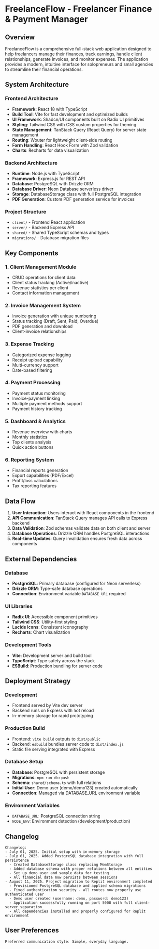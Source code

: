 # FreelanceFlow - Freelancer Finance & Payment Manager

## Overview

FreelanceFlow is a comprehensive full-stack web application designed to help freelancers manage their finances, track earnings, handle client relationships, generate invoices, and monitor expenses. The application provides a modern, intuitive interface for solopreneurs and small agencies to streamline their financial operations.

## System Architecture

### Frontend Architecture
- **Framework**: React 18 with TypeScript
- **Build Tool**: Vite for fast development and optimized builds
- **UI Framework**: Shadcn/UI components built on Radix UI primitives
- **Styling**: Tailwind CSS with CSS custom properties for theming
- **State Management**: TanStack Query (React Query) for server state management
- **Routing**: Wouter for lightweight client-side routing
- **Form Handling**: React Hook Form with Zod validation
- **Charts**: Recharts for data visualization

### Backend Architecture
- **Runtime**: Node.js with TypeScript
- **Framework**: Express.js for REST API
- **Database**: PostgreSQL with Drizzle ORM
- **Database Driver**: Neon Database serverless driver
- **Storage**: DatabaseStorage class with full PostgreSQL integration
- **PDF Generation**: Custom PDF generation service for invoices

### Project Structure
- `client/` - Frontend React application
- `server/` - Backend Express API
- `shared/` - Shared TypeScript schemas and types
- `migrations/` - Database migration files

## Key Components

### 1. Client Management Module
- CRUD operations for client data
- Client status tracking (Active/Inactive)
- Revenue statistics per client
- Contact information management

### 2. Invoice Management System
- Invoice generation with unique numbering
- Status tracking (Draft, Sent, Paid, Overdue)
- PDF generation and download
- Client-invoice relationships

### 3. Expense Tracking
- Categorized expense logging
- Receipt upload capability
- Multi-currency support
- Date-based filtering

### 4. Payment Processing
- Payment status monitoring
- Invoice-payment linking
- Multiple payment methods support
- Payment history tracking

### 5. Dashboard & Analytics
- Revenue overview with charts
- Monthly statistics
- Top clients analysis
- Quick action buttons

### 6. Reporting System
- Financial reports generation
- Export capabilities (PDF/Excel)
- Profit/loss calculations
- Tax reporting features

## Data Flow

1. **User Interaction**: Users interact with React components in the frontend
2. **API Communication**: TanStack Query manages API calls to Express backend
3. **Data Validation**: Zod schemas validate data on both client and server
4. **Database Operations**: Drizzle ORM handles PostgreSQL interactions
5. **Real-time Updates**: Query invalidation ensures fresh data across components

## External Dependencies

### Database
- **PostgreSQL**: Primary database (configured for Neon serverless)
- **Drizzle ORM**: Type-safe database operations
- **Connection**: Environment variable `DATABASE_URL` required

### UI Libraries
- **Radix UI**: Accessible component primitives
- **Tailwind CSS**: Utility-first styling
- **Lucide Icons**: Consistent iconography
- **Recharts**: Chart visualization

### Development Tools
- **Vite**: Development server and build tool
- **TypeScript**: Type safety across the stack
- **ESBuild**: Production bundling for server code

## Deployment Strategy

### Development
- Frontend served by Vite dev server
- Backend runs on Express with hot reload
- In-memory storage for rapid prototyping

### Production Build
- Frontend: `vite build` outputs to `dist/public`
- Backend: `esbuild` bundles server code to `dist/index.js`
- Static file serving integrated with Express

### Database Setup
- **Database**: PostgreSQL with persistent storage
- **Migrations**: `npm run db:push`
- **Schema**: `shared/schema.ts` with full relations
- **Initial User**: Demo user (demo/demo123) created automatically
- **Connection**: Managed via DATABASE_URL environment variable

### Environment Variables
- `DATABASE_URL`: PostgreSQL connection string
- `NODE_ENV`: Environment detection (development/production)

## Changelog

```
Changelog:
- July 01, 2025. Initial setup with in-memory storage
- July 01, 2025. Added PostgreSQL database integration with full persistence
  - Created DatabaseStorage class replacing MemStorage
  - Added database schema with proper relations between all entities
  - Set up demo user and sample data for testing
  - All financial data now persists between sessions
- August 11, 2025. Project migration to Replit environment completed
  - Provisioned PostgreSQL database and applied schema migrations
  - Fixed authentication security - all routes now properly use authenticated user
  - Demo user created (username: demo, password: demo123)
  - Application successfully running on port 5000 with full client-server separation
  - All dependencies installed and properly configured for Replit environment
```

## User Preferences

```
Preferred communication style: Simple, everyday language.
```